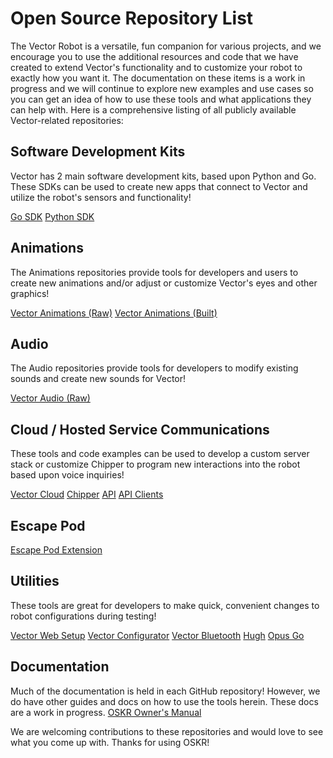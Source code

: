 # Open Source Repository List  

The Vector Robot is a versatile, fun companion for various projects, and we encourage you to use the additional resources and code that we have created to extend Vector's functionality and to customize your robot to exactly how you want it. The documentation on these items is a work in progress and we will continue to explore new examples and use cases so you can get an idea of how to use these tools and what applications they can help with. Here is a comprehensive listing of all publicly available Vector-related repositories:

## Software Development Kits
Vector has 2 main software development kits, based upon Python and Go. These SDKs can be used to create new apps that connect to Vector and utilize the robot's sensors and functionality!

[Go SDK](https://github.com/digital-dream-labs/vector-go-sdk)
[Python SDK](https://github.com/anki/vector-python-sdk)

## Animations
The Animations repositories provide tools for developers and users to create new animations and/or adjust or customize Vector's eyes and other graphics!

[Vector Animations (Raw)](https://github.com/digital-dream-labs/vector-animations-raw)
[Vector Animations (Built)](https://github.com/digital-dream-labs/vector-animations-build)

## Audio
The Audio repositories provide tools for developers to modify existing sounds and create new sounds for Vector!

[Vector Audio (Raw)](https://github.com/digital-dream-labs/vector-audio-raw)

## Cloud / Hosted Service Communications
These tools and code examples can be used to develop a custom server stack or customize Chipper to program new interactions into the robot based upon voice inquiries!

[Vector Cloud](https://github.com/digital-dream-labs/vector-cloud)
[Chipper](https://github.com/digital-dream-labs/chipper)
[API](https://github.com/digital-dream-labs/api)
[API Clients](https://github.com/digital-dream-labs/api-clients)

## Escape Pod
[Escape Pod Extension](https://github.com/digital-dream-labs/escape-pod-extension)

## Utilities
These tools are great for developers to make quick, convenient changes to robot configurations during testing!

[Vector Web Setup](https://github.com/digital-dream-labs/vector-web-setup) 
[Vector Configurator](https://github.com/digital-dream-labs/vector-configurator)
[Vector Bluetooth](https://github.com/digital-dream-labs/vector-bluetooth)
[Hugh](https://github.com/digital-dream-labs/hugh)
[Opus Go](https://github.com/digital-dream-labs/opus-go)

## Documentation
Much of the documentation is held in each GitHub repository! However, we do have other guides and docs on how to use the tools herein. These docs are a work in progress.
[OSKR Owner's Manual](https://github.com/digital-dream-labs/oskr-owners-manual)

We are welcoming contributions to these repositories and would love to see what you come up with. Thanks for using OSKR!